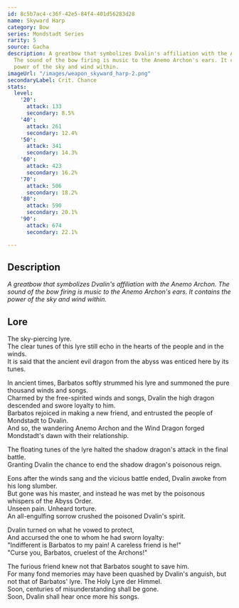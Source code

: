 ```yaml
---
id: 8c5b7ac4-c36f-42e5-84f4-401d56283d28
name: Skyward Harp
category: Bow
series: Mondstadt Series
rarity: 5
source: Gacha
description: A greatbow that symbolizes Dvalin's affiliation with the Anemo Archon.
  The sound of the bow firing is music to the Anemo Archon's ears. It contains the
  power of the sky and wind within.
imageUrl: "/images/weapon_skyward_harp-2.png"
secondaryLabel: Crit. Chance
stats:
  level:
    '20':
      attack: 133
      secondary: 8.5%
    '40':
      attack: 261
      secondary: 12.4%
    '50':
      attack: 341
      secondary: 14.3%
    '60':
      attack: 423
      secondary: 16.2%
    '70':
      attack: 506
      secondary: 18.2%
    '80':
      attack: 590
      secondary: 20.1%
    '90':
      attack: 674
      secondary: 22.1%

---
```

Description
-----------

_A greatbow that symbolizes Dvalin's affiliation with the Anemo Archon. The sound of the bow firing is music to the Anemo Archon's ears. It contains the power of the sky and wind within._

Lore
----

The sky-piercing lyre.  
The clear tunes of this lyre still echo in the hearts of the people and in the winds.  
It is said that the ancient evil dragon from the abyss was enticed here by its tunes.

In ancient times, Barbatos softly strummed his lyre and summoned the pure thousand winds and songs.  
Charmed by the free-spirited winds and songs, Dvalin the high dragon descended and swore loyalty to him.  
Barbatos rejoiced in making a new friend, and entrusted the people of Mondstadt to Dvalin.  
And so, the wandering Anemo Archon and the Wind Dragon forged Mondstadt's dawn with their relationship.

The floating tunes of the lyre halted the shadow dragon's attack in the final battle.  
Granting Dvalin the chance to end the shadow dragon's poisonous reign.

Eons after the winds sang and the vicious battle ended, Dvalin awoke from his long slumber.  
But gone was his master, and instead he was met by the poisonous whispers of the Abyss Order.  
Unseen pain. Unheard torture.  
An all-engulfing sorrow crushed the poisoned Dvalin's spirit.

Dvalin turned on what he vowed to protect,  
And accursed the one to whom he had sworn loyalty:  
"Indifferent is Barbatos to my pain! A careless friend is he!"  
"Curse you, Barbatos, cruelest of the Archons!"

The furious friend knew not that Barbatos sought to save him.  
For many fond memories may have been quashed by Dvalin's anguish, but not that of Barbatos' lyre. The Holy Lyre der Himmel.  
Soon, centuries of misunderstanding shall be gone.  
Soon, Dvalin shall hear once more his songs.